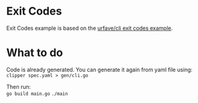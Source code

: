 # Exit Codes

Exit Codes example is based on the [urfave/cli exit codes example](https://cli.urfave.org/v2/examples/exit-codes/).


# What to do

Code is already generated. You can generate it again from yaml file using:<br>
```clipper spec.yaml > gen/cli.go```

Then run:<br>
`go build main.go`
`./main`
